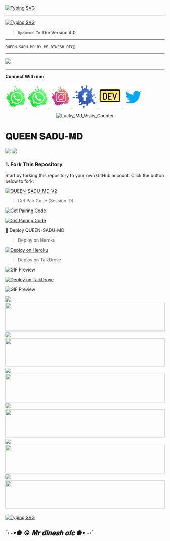 <a href="https://git.io/typing-svg"><img src="https://readme-typing-svg.demolab.com?font=Black+Ops+One&size=100&pause=1000&color=FF0000&center=true&width=1000&height=200&lines=QUEEN-SADU-MD" alt="Typing SVG" /></a>
  </p>
  
---  
<a href="https://git.io/typing-svg"><img src="https://readme-typing-svg.demolab.com?font=Black+Ops+One&size=100&pause=1000&color=1BAFBAFF&center=true&width=1000&height=200&lines=QUEEN SADU +MD;MR+DINESH+OFC" alt="Typing SVG" /></a>
  </p>

> **`Updated To` The Version 4.0**
---

```
QUEEN-SADU-MD BY MR DINESH OFC💜 
```

--- 

<a><img src='https://files.catbox.moe/ali8ed.jpg'/></a>

---

<p> <b>Connect With me:</b></p>
<p>
<a href="https://wa.me/+94727680749"> <img src="https://raw.githubusercontent.com/shizothetechie/database/main/icon/WhatsApp.png" width="13%"> </a>
  <a href="https://whatsapp.com/channel/0029Vb0Anqe9RZAcEYc2fT2c"> <img src="https://raw.githubusercontent.com/shizothetechie/database/main/icon/WhatsApp.png" width="13%"> </a>
  <a href="undefined"> <img src="https://raw.githubusercontent.com/shizothetechie/database/main/icon/Instagram2.png" width="14%"> </a>
  <a href="undefined"> <img src="https://raw.githubusercontent.com/shizothetechie/database/main/icon/Facebook.png" width="15%"> </a><a href="https://github.com/mrdinesh595"> <img src="https://raw.githubusercontent.com/shizothetechie/database/main/icon/devto.png" width="15%"> </a><a href="https:"> <img src="https://raw.githubusercontent.com/shizothetechie/database/main/icon/twitter.png" width="13%"> </a>
</p>

<p align="center"><img src="https://moe-counter.glitch.me/get/@LUCKY_MD?theme=gelbooru" alt="Lucky_Md_Visits_Counter" /></p>


<h1>𝐐𝐔𝐄𝐄𝐍 𝐒𝐀𝐃𝐔-𝐌𝐃</h1>
<a><img src='https://i.imgur.com/LyHic3i.gif'/></a>
<a><img src='https://i.imgur.com/LyHic3i.gif'/></a>


### 1. Fork This Repository

Start by forking this repository to your own GitHub account. Click the button below to fork:

  <a href="https://github.com/MRDofc/QUEEN-SADU-MD-V2/fork"><img title="QUEEN-SADU-MD-V2" src="https://img.shields.io/badge/FORK-QUEEN-SADU-MD-V2-h?color=green&style=for-the-badge&logo=stackshare"></a>

> Get Pair Code (Session ID)



<p align="left">  
<a href='https://khanmdx.onrender.com' target="_blank"><img alt='Get Pairing Code' src='https://img.shields.io/badge/Get%20Pairing%20Code-B700FB?style=for-the-badge&logo=codefactor&logoColor=white'/></a>  
</p>  <p align="left">  
<a href='https://khanmdx2.onrender.com' target="_blank"><img alt='Get Pairing Code' src='https://img.shields.io/badge/Get%20Pairing%20Code-000000?style=for-the-badge&logo=codefactor&logoColor=white'/></a>  
</p>  


🚀 Deploy QUEEN-SADU-MD

> Deploy on Heroku



<p align="left">  
<a href='https://dashboard.heroku.com/new?template=https://github.com/MRDofc/QUEEN-SADU-MD-V2/tree/main' target="_blank"><img alt='Deploy on Heroku' src='https://img.shields.io/badge/Deploy%20on-Heroku-FF004D?style=for-the-badge&logo=heroku&logoColor=white'/></a>  
</p>

> Deploy on TaikDrove

   <img src="https://files.catbox.moe/fyhs0x.gif" alt="GIF Preview">

<p align="left">  
<a href='https://host.talkdrove.com/share-bot/82' target="_blank"><img alt='Deploy on TaikDrove' src='https://img.shields.io/badge/Deploy%20on-TaikDrove-6971FF?style=for-the-badge&logo=google-cloud&logoColor=white'/></a>  
</p>


   <img src="https://files.catbox.moe/b68wmz.gif" alt="GIF Preview">
       


<a><img src='https://i.imgur.com/LyHic3i.gif'/></a>
<img src="https://i.imgur.com/dBaSKWF.gif" height="90" width="100%">
<a><img src='https://i.imgur.com/LyHic3i.gif'/></a>
<img src="https://i.imgur.com/dBaSKWF.gif" height="90" width="100%">
<a><img src='https://i.imgur.com/Ly Hic3i.gif'/></a>
<img src="https://i.imgur.com/dBaSKWF.gif" height="90" width="100%">
<a><img src='https://i.imgur.com/LyHic3i.gif'/></a>
<img src="https://i.imgur.com/dBaSKWF.gif" height="90" width="100%">
<a><img src='https://i.imgur.com/LyHic3i.gif'/></a>
<img src="https://i.imgur.com/dBaSKWF.gif" height="90" width="100%">
<a><img src='https://i.imgur.com/LyHic3i.gif'/></a>
<img src="https://i.imgur.com/dBaSKWF.gif" height="90" width="100%">


<a href="https://git.io/typing-svg">
  <img src="https://readme-typing-svg.demolab.com?font=Black+Ops+One&size=100&pause=1000&color=FFD700&center=true&width=1000&height=200&lines=QUEEN-SADU-%2BMD;ඔබ‍ට ස්තුතියි" alt="Typing SVG" />
</a>


##                  *˙·٠•● © 𝐌𝐫 𝐝𝐢𝐧𝐞𝐬𝐡 𝐨𝐟𝐜 ●•٠·˙*
